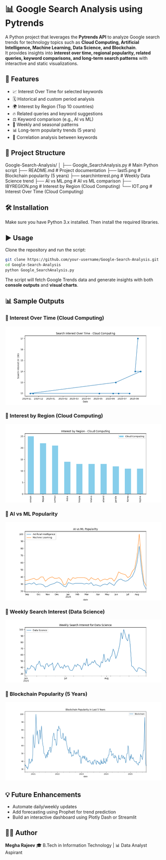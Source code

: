 # 📊 Google Search Analysis using Pytrends

A Python project that leverages the **Pytrends API** to analyze Google search trends for technology topics such as **Cloud Computing, Artificial Intelligence, Machine Learning, Data Science, and Blockchain**.  
It provides insights into **interest over time, regional popularity, related queries, keyword comparisons, and long-term search patterns** with interactive and static visualizations.


## 🚀 Features
- 📈 Interest Over Time for selected keywords  
- 🗓️ Historical and custom period analysis  
- 🌍 Interest by Region (Top 10 countries)  
- 🔥 Related queries and keyword suggestions  
- ⚖️ Keyword comparison (e.g., AI vs ML)  
- 📅 Weekly and seasonal patterns  
- 📊 Long-term popularity trends (5 years)  
- 🔗 Correlation analysis between keywords  


## 📂 Project Structure

Google-Search-Analysis/
│
├── Google\_SearchAnalysis.py   # Main Python script
├── README.md                  # Project documentation
├── last5.png                  # Blockchain popularity (5 years)
├── searchinterest.png          # Weekly Data Science trend
├── AI vs ML.png               # AI vs ML comparison
├── IBYREGION.png              # Interest by Region (Cloud Computing)
└── IOT.png                    # Interest Over Time (Cloud Computing)


## 🛠️ Installation
Make sure you have Python 3.x installed. Then install the required libraries.

## ▶️ Usage

Clone the repository and run the script:
```bash
git clone https://github.com/your-username/Google-Search-Analysis.git
cd Google-Search-Analysis
python Google_SearchAnalysis.py
```

The script will fetch Google Trends data and generate insights with both **console outputs** and **visual charts**.


## 📊 Sample Outputs

### 🔹 Interest Over Time (Cloud Computing)

![Interest Over Time](IOT.png)

### 🔹 Interest by Region (Cloud Computing)

![Interest by Region](IBYREGION.png)

### 🔹 AI vs ML Popularity

![AI vs ML](AI%20vs%20ML.png)

### 🔹 Weekly Search Interest (Data Science)

![Weekly Data Science](seachinterest.png)

### 🔹 Blockchain Popularity (5 Years)

![Blockchain Trend](last5.png)



## 💡 Future Enhancements

* Automate daily/weekly updates
* Add forecasting using Prophet for trend prediction
* Build an interactive dashboard using Plotly Dash or Streamlit


## 👩‍💻 Author

**Megha Rajeev**
🎓 B.Tech in Information Technology | 📊 Data Analyst Aspirant


